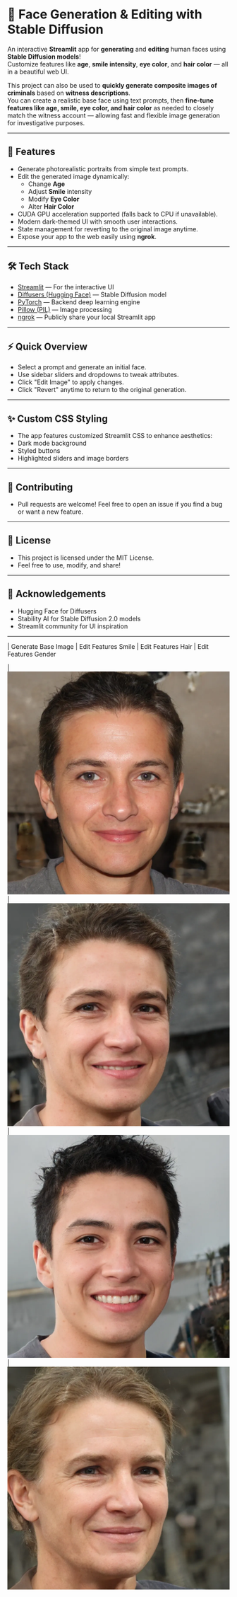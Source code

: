 # 🎨 Face Generation & Editing with Stable Diffusion

An interactive **Streamlit** app for **generating** and **editing** human faces using **Stable Diffusion models**!  
Customize features like **age**, **smile intensity**, **eye color**, and **hair color** — all in a beautiful web UI.

This project can also be used to **quickly generate composite images of criminals** based on **witness descriptions**.  
You can create a realistic base face using text prompts, then **fine-tune features like age, smile, eye color, and hair color** as needed to closely match the witness account — allowing fast and flexible image generation for investigative purposes.

---

## 🚀 Features

- Generate photorealistic portraits from simple text prompts.
- Edit the generated image dynamically:
  - Change **Age**
  - Adjust **Smile** intensity
  - Modify **Eye Color**
  - Alter **Hair Color**
- CUDA GPU acceleration supported (falls back to CPU if unavailable).
- Modern dark-themed UI with smooth user interactions.
- State management for reverting to the original image anytime.
- Expose your app to the web easily using **ngrok**.

---

## 🛠 Tech Stack

- [Streamlit](https://streamlit.io/) — For the interactive UI
- [Diffusers (Hugging Face)](https://huggingface.co/docs/diffusers/index) — Stable Diffusion model
- [PyTorch](https://pytorch.org/) — Backend deep learning engine
- [Pillow (PIL)](https://pypi.org/project/Pillow/) — Image processing
- [ngrok](https://ngrok.com/) — Publicly share your local Streamlit app

---
## ⚡ Quick Overview
- Select a prompt and generate an initial face.
- Use sidebar sliders and dropdowns to tweak attributes.
- Click "Edit Image" to apply changes.
- Click "Revert" anytime to return to the original generation.

---
## ✨ Custom CSS Styling
- The app features customized Streamlit CSS to enhance aesthetics:
- Dark mode background
- Styled buttons
- Highlighted sliders and image borders

---
## 🤝 Contributing
- Pull requests are welcome! Feel free to open an issue if you find a bug or want a new feature.

---
## 📄 License
- This project is licensed under the MIT License.
- Feel free to use, modify, and share!

---
## 🌟 Acknowledgements
- Hugging Face for Diffusers
- Stability AI for Stable Diffusion 2.0 models
- Streamlit community for UI inspiration

---
| Generate Base Image | Edit Features Smile | Edit Features Hair | Edit Features Gender

| ![Base Image](Assets/image.webp) | ![Edited Image](Assets/image(1).webp) | ![Edited Image](Assets/image(2).webp) | ![Edited Image](Assets/image(3).webp) 
